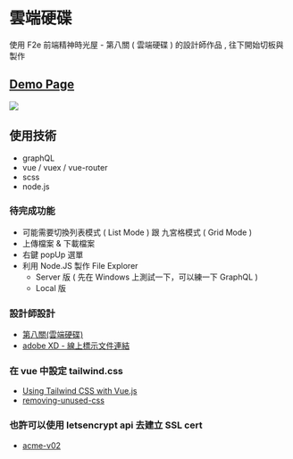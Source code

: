 # 雲端硬碟

使用 F2e 前端精神時光屋 - 第八關 ( 雲端硬碟 ) 的設計師作品 , 往下開始切板與製作

## [Demo Page](https://andrew781026.github.io/cloud-drive/)

[![](https://i.imgur.com/71TFc5P.png)](https://andrew781026.github.io/cloud-drive/)

## 使用技術

- graphQL
- vue / vuex / vue-router
- scss 
- node.js

### 待完成功能

- 可能需要切換列表模式 ( List Mode ) 跟 九宮格模式 ( Grid Mode )
- 上傳檔案 & 下載檔案
- 右鍵 popUp 選單
- 利用 Node.JS 製作 File Explorer 
  - Server 版 ( 先在 Windows 上測試一下，可以練一下 GraphQL )
  - Local 版

### 設計師設計

- [第八關(雲端硬碟)](https://challenge.thef2e.com/user/1520?schedule=4252#works-4252)
- [adobe XD - 線上標示文件連結](https://xd.adobe.com/spec/cfef7bf0-d198-44d6-6c72-bd6efc3f2b2a-b9de/specs/)

### 在 vue 中設定 tailwind.css

- [Using Tailwind CSS with Vue.js](https://dev.to/lukeocodes/using-tailwind-css-with-vue-js-b1b)
- [removing-unused-css](https://tailwindcss.com/docs/controlling-file-size#removing-unused-css)

### 也許可以使用 letsencrypt api 去建立 SSL cert

- [acme-v02](https://acme-v02.api.letsencrypt.org/directory)
